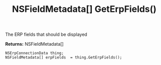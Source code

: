﻿---
uid: crmscript_ref_NSErpConnectionData_GetErpFields
title: NSFieldMetadata[] GetErpFields()
intellisense: NSErpConnectionData.GetErpFields
keywords: NSErpConnectionData, GetErpFields
so.topic: reference
---

The ERP fields that should be displayed

**Returns:** NSFieldMetadata[]


```crmscript
NSErpConnectionData thing;
NSFieldMetadata[] erpFields  = thing.GetErpFields();
```


